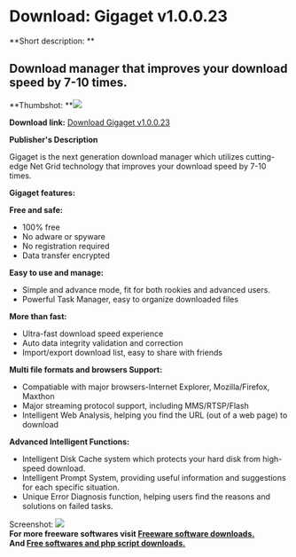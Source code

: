 # Download: Gigaget v1.0.0.23

**Short description: **

## Download manager that improves your download speed by 7-10 times.

  
**Thumbshot: **![](http://www.freewarefiles.com/screenshot/Gigaget_md.gif)   
  
**Download link:** [Download Gigaget v1.0.0.23](http://freesoftwares.boysofts.com/Gigaget-V_program_18125.html)  
  

**Publisher's Description**  
  

Gigaget is the next generation download manager which utilizes cutting-edge
Net Grid technology that improves your download speed by 7-10 times.

**Gigaget features:**

**Free and safe:**

  * 100% free 
  * No adware or spyware 
  * No registration required 
  * Data transfer encrypted 

**Easy to use and manage:**

  * Simple and advance mode, fit for both rookies and advanced users. 
  * Powerful Task Manager, easy to organize downloaded files 

**More than fast:**

  * Ultra-fast download speed experience 
  * Auto data integrity validation and correction 
  * Import/export download list, easy to share with friends 

**Multi file formats and browsers Support:**

  * Compatiable with major browsers-Internet Explorer, Mozilla/Firefox, Maxthon 
  * Major streaming protocol support, including MMS/RTSP/Flash 
  * Intelligent Web Analysis, helping you find the URL (out of a web page) to download 

**Advanced Intelligent Functions:**

  * Intelligent Disk Cache system which protects your hard disk from high-speed download. 
  * Intelligent Prompt System, providing useful information and suggestions for each specific situation. 
  * Unique Error Diagnosis function, helping users find the reasons and solutions on failed tasks. 

  
  
Screenshot: ![](http://www.freewarefiles.com/screenshot/Gigaget.gif)  
**For more freeware softwares visit [Freeware software downloads.](http://freesoftwares.boysofts.com/)**   
**And [Free softwares and php script downloads.](http://www.boysofts.com/)**

